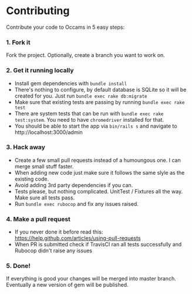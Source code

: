 # Contributing

Contribute your code to Occams in 5 easy steps:

### 1. Fork it

Fork the project. Optionally, create a branch you want to work on.

### 2. Get it running locally

- Install gem dependencies with `bundle install`
- There's nothing to configure, by default database is SQLite so it will be
  created for you. Just run `bundle exec rake db:migrate`
- Make sure that existing tests are passing by running `bundle exec rake test`
- There are system tests that can be run with `bundle exec rake test:system`.
  You need to have `chromedriver` installed for that.
- You should be able to start the app via `bin/rails s` and navigate to http://localhost:3000/admin

### 3. Hack away

- Create a few small pull requests instead of a humoungous one. I can merge small stuff faster.
- When adding new code just make sure it follows the same slyle as the existing code.
- Avoid adding 3rd party dependencies if you can.
- Tests please, but nothing complicated. UnitTest / Fixtures all the way. Make sure all tests pass.
- Run `bundle exec rubocop` and fix any issues raised.

### 4. Make a pull request

- If you never done it before read this: https://help.github.com/articles/using-pull-requests
- When PR is submitted check if TravisCI ran all tests successfully and Rubocop didn't raise any issues

### 5. Done!

If everything is good your changes will be merged into master branch. Eventually
a new version of gem will be published.
